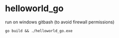 # helloworld_go

run on windows gitbash (to avoid firewall permissions)
```
go build && ./helloworld_go.exe
```


